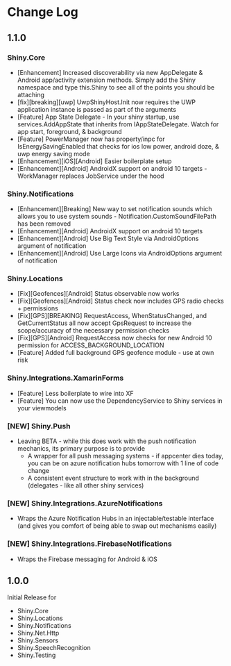﻿# Change Log

1.1.0
---

### Shiny.Core
* [Enhancement] Increased discoverability via new AppDelegate & Android app/activity extension methods.   Simply add the Shiny namespace and type this.Shiny to see all of the points you should be attaching
* [fix][breaking][uwp] UwpShinyHost.Init now requires the UWP application instance is passed as part of the arguments
* [Feature] App State Delegate - In your shiny startup, use services.AddAppState<YourAppStateDelegate> that inherits from IAppStateDelegate.  Watch for app start, foreground, & background
* [Feature] PowerManager now has property/inpc for IsEnergySavingEnabled that checks for ios low power, android doze, & uwp energy saving mode
* [Enhancement][iOS][Android] Easier boilerplate setup
* [Enhancement][Android] AndroidX support on android 10 targets - WorkManager replaces JobService under the hood

### Shiny.Notifications
* [Enhancement][Breaking] New way to set notification sounds which allows you to use system sounds - Notification.CustomSoundFilePath has been removed
* [Enhancement][Android] AndroidX support on android 10 targets
* [Enhancement][Android] Use Big Text Style via AndroidOptions argument of notification
* [Enhancement][Android] Use Large Icons via AndroidOptions argument of notification

### Shiny.Locations
* [Fix][Geofences][Android] Status observable now works
* [Fix][Geofences][Android] Status check now includes GPS radio checks + permissions
* [Fix][GPS][BREAKING] RequestAccess, WhenStatusChanged, and GetCurrentStatus all now accept GpsRequest to increase the scope/accuracy of the necessary permission checks
* [Fix][GPS][Android] RequestAccess now checks for new Android 10 permission for ACCESS_BACKGROUND_LOCATION
* [Feature] Added full background GPS geofence module - use at own risk

### Shiny.Integrations.XamarinForms
* [Feature] Less boilerplate to wire into XF
* [Feature] You can now use the DependencyService to Shiny services in your viewmodels

### [NEW] Shiny.Push
* Leaving BETA - while this does work with the push notification mechanics, its primary purpose is to provide
    * A wrapper for all push messaging systems - if appcenter dies today, you can be on azure notification hubs tomorrow with 1 line of code change
    * A consistent event structure to work with in the background (delegates - like all other shiny services)

### [NEW] Shiny.Integrations.AzureNotifications
* Wraps the Azure Notification Hubs in an injectable/testable interface (and gives you comfort of being able to swap out mechanisms easily)

### [NEW] Shiny.Integrations.FirebaseNotifications
* Wraps the Firebase messaging for Android & iOS

1.0.0
---
Initial Release for
* Shiny.Core
* Shiny.Locations
* Shiny.Notifications
* Shiny.Net.Http
* Shiny.Sensors
* Shiny.SpeechRecognition
* Shiny.Testing